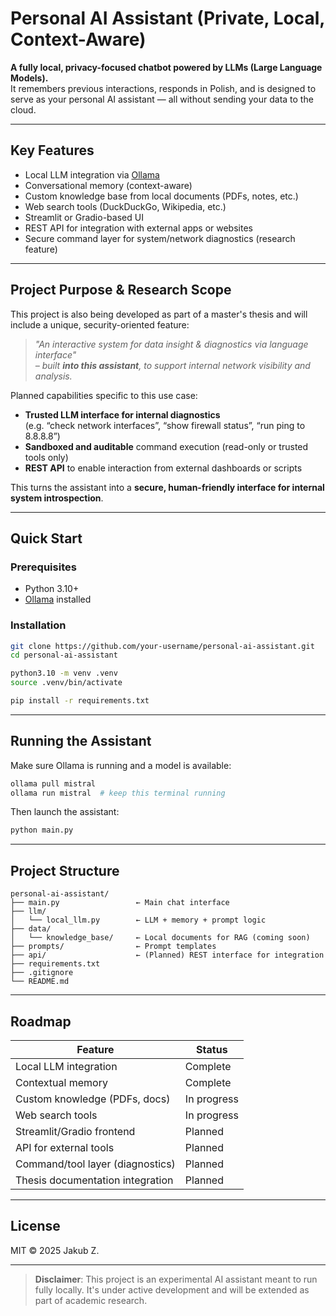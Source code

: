 # Personal AI Assistant (Private, Local, Context-Aware)

**A fully local, privacy-focused chatbot powered by LLMs (Large Language Models).**  
It remembers previous interactions, responds in Polish, and is designed to serve as your personal AI assistant — all without sending your data to the cloud.

---

## Key Features

- Local LLM integration via [Ollama](https://ollama.com/)
- Conversational memory (context-aware)
- Custom knowledge base from local documents (PDFs, notes, etc.)
- Web search tools (DuckDuckGo, Wikipedia, etc.)
- Streamlit or Gradio-based UI
- REST API for integration with external apps or websites
- Secure command layer for system/network diagnostics (research feature)

---

## Project Purpose & Research Scope

This project is also being developed as part of a master's thesis and will include a unique, security-oriented feature:

> _"An interactive system for data insight & diagnostics via language interface"_  
> _– built **into this assistant**, to support internal network visibility and analysis._

Planned capabilities specific to this use case:

-  **Trusted LLM interface for internal diagnostics**  
  (e.g. “check network interfaces”, “show firewall status”, “run ping to 8.8.8.8”)
- **Sandboxed and auditable** command execution (read-only or trusted tools only)
- **REST API** to enable interaction from external dashboards or scripts

This turns the assistant into a **secure, human-friendly interface for internal system introspection**.

---

## Quick Start

### Prerequisites

- Python 3.10+
- [Ollama](https://ollama.com/) installed

### Installation

```bash
git clone https://github.com/your-username/personal-ai-assistant.git
cd personal-ai-assistant

python3.10 -m venv .venv
source .venv/bin/activate

pip install -r requirements.txt
```

---

## Running the Assistant

Make sure Ollama is running and a model is available:

```bash
ollama pull mistral
ollama run mistral  # keep this terminal running
```

Then launch the assistant:

```bash
python main.py
```

---

## Project Structure

```
personal-ai-assistant/
├── main.py                 ← Main chat interface
├── llm/
│   └── local_llm.py        ← LLM + memory + prompt logic
├── data/
│   └── knowledge_base/     ← Local documents for RAG (coming soon)
├── prompts/                ← Prompt templates
├── api/                    ← (Planned) REST interface for integration
├── requirements.txt
├── .gitignore
└── README.md
```

---

## Roadmap

| Feature                             | Status   |
|------------------------------------|----------|
| Local LLM integration              |  Complete |
| Contextual memory                  |  Complete |
| Custom knowledge (PDFs, docs)      |  In progress |
| Web search tools                   |  In progress |
| Streamlit/Gradio frontend          |  Planned |
| API for external tools             |  Planned |
| Command/tool layer (diagnostics)   |  Planned |
| Thesis documentation integration   |  Planned |

---

## License

MIT © 2025 Jakub Z.

---

> **Disclaimer**: This project is an experimental AI assistant meant to run fully locally. It's under active development and will be extended as part of academic research.

